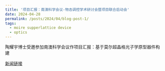 ```yaml
---
title: '项目汇报：南澳科学会议-物态调控学术研讨会暨项目联合启动会'
date: 2024-04-28
permalink: /posts/2024/04/blog-post-1/
tags:
  - moire supperlattice device
  - optics
---
```


陶耀宇博士受邀参加南澳科学会议作项目汇报：基于莫尔超晶格光子学原型器件构建

<p><a href="https://spse.bjtu.edu.cn/cms/item/2290.html">新闻链接</a></p>



